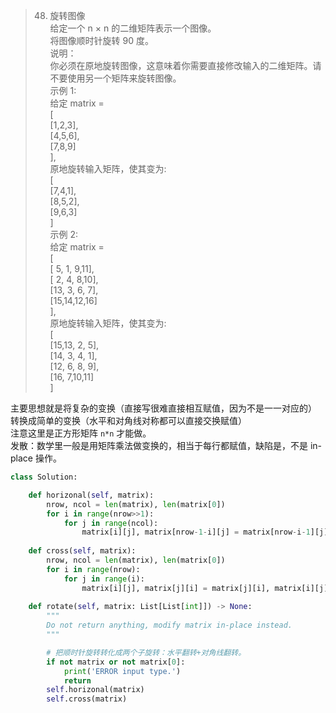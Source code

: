 > 48. 旋转图像  
给定一个 n × n 的二维矩阵表示一个图像。  
将图像顺时针旋转 90 度。  
说明：  
你必须在原地旋转图像，这意味着你需要直接修改输入的二维矩阵。请不要使用另一个矩阵来旋转图像。  
示例 1:  
给定 matrix =   
[  
  [1,2,3],  
  [4,5,6],  
  [7,8,9]  
],  
原地旋转输入矩阵，使其变为:  
[  
  [7,4,1],  
  [8,5,2],  
  [9,6,3]  
]  
示例 2:  
给定 matrix =  
[  
  [ 5, 1, 9,11],  
  [ 2, 4, 8,10],  
  [13, 3, 6, 7],  
  [15,14,12,16]  
],   
原地旋转输入矩阵，使其变为:  
[  
  [15,13, 2, 5],  
  [14, 3, 4, 1],  
  [12, 6, 8, 9],  
  [16, 7,10,11]  
]  

主要思想就是将复杂的变换（直接写很难直接相互赋值，因为不是一一对应的）  
转换成简单的变换（水平和对角线对称都可以直接交换赋值）  
注意这里是正方形矩阵 `n*n` 才能做。  
发散：数学里一般是用矩阵乘法做变换的，相当于每行都赋值，缺陷是，不是 in-place 操作。

```Python
class Solution:

    def horizonal(self, matrix):
        nrow, ncol = len(matrix), len(matrix[0])
        for i in range(nrow>>1):
            for j in range(ncol):
                matrix[i][j], matrix[nrow-1-i][j] = matrix[nrow-i-1][j], matrix[i][j]
    
    def cross(self, matrix):
        nrow, ncol = len(matrix), len(matrix[0])
        for i in range(nrow):
            for j in range(i):
                matrix[i][j], matrix[j][i] = matrix[j][i], matrix[i][j]
        
    def rotate(self, matrix: List[List[int]]) -> None:
        """
        Do not return anything, modify matrix in-place instead.
        """

        # 把顺时针旋转转化成两个子旋转：水平翻转+对角线翻转。
        if not matrix or not matrix[0]:  
            print('ERROR input type.')
            return
        self.horizonal(matrix)
        self.cross(matrix)
```